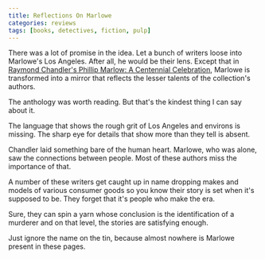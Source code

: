 ```yaml
---
title: Reflections On Marlowe
categories: reviews
tags: [books, detectives, fiction, pulp]
---
```


There was a lot of promise in the idea. Let a bunch of writers loose into Marlowe's Los Angeles. After all, he would be their lens. Except that in [Raymond Chandler's Phillip Marlow: A Centennial Celebration](https://www.amazon.com/Raymond-Chandlers-Philip-Marlowe-Celebration/dp/0394573277), Marlowe is transformed into a mirror that reflects the lesser talents of the collection's authors.
<!--more-->

The anthology was worth reading. But that's the kindest thing I can say about it.

The language that shows the rough grit of Los Angeles and environs is missing. The sharp eye for details that show more than they tell is absent.

Chandler laid something bare of the human heart. Marlowe, who was alone, saw the connections between people. Most of these authors miss the importance of that.

A number of these writers get caught up in name dropping makes and models of various consumer goods so you know their story is set when it's supposed to be. They forget that it's people who make the era.

Sure, they can spin a yarn whose conclusion is the identification of a murderer and on that level, the stories are satisfying enough.

Just ignore the name on the tin, because almost nowhere is Marlowe present in these pages.
